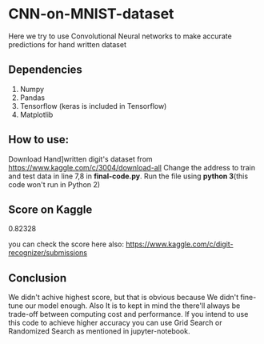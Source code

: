 # CNN-on-MNIST-dataset
Here we try to use Convolutional Neural networks to make accurate predictions for hand written dataset

## Dependencies
1. Numpy
2. Pandas
3. Tensorflow (keras is included in Tensorflow)
4. Matplotlib

## How to use:

Download Hand]written digit's dataset from https://www.kaggle.com/c/3004/download-all
Change the address to train and test data in line 7,8 in **final-code.py**.
Run the file using **python 3**(this code won't run in Python 2)

## Score on Kaggle

0.82328

you can check the score here also: https://www.kaggle.com/c/digit-recognizer/submissions

## Conclusion

We didn't achive highest score, but that is obvious because We didn't fine-tune our model enough.
Also It is to kept in mind the there'll always be trade-off between computing cost and performance.
If you intend to use this code to achieve higher accuracy you can use Grid Search or Randomized Search as mentioned in jupyter-notebook.
